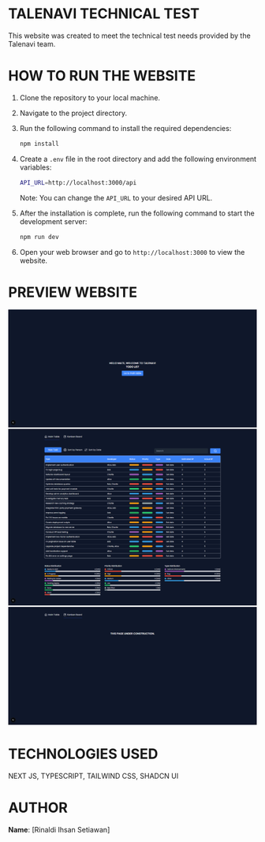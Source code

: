 # TALENAVI TECHNICAL TEST

This website was created to meet the technical test needs provided by the Talenavi team.

# HOW TO RUN THE WEBSITE

1. Clone the repository to your local machine.
2. Navigate to the project directory.
3. Run the following command to install the required dependencies:

   ```bash
   npm install
   ```

4. Create a `.env` file in the root directory and add the following environment variables:
   ```bash
   API_URL=http://localhost:3000/api
   ```
   Note: You can change the `API_URL` to your desired API URL.
5. After the installation is complete, run the following command to start the development server:
   ```bash
   npm run dev
   ```
6. Open your web browser and go to `http://localhost:3000` to view the website.

# PREVIEW WEBSITE

![Screenshot](./public/screenshot/home-todo.png)
![Screenshot](./public/screenshot/main-table-todo.png)
![Screenshot](./public/screenshot/kanban-todo.png)

# TECHNOLOGIES USED

NEXT JS, TYPESCRIPT, TAILWIND CSS, SHADCN UI

# AUTHOR

**Name**: [Rinaldi Ihsan Setiawan]
